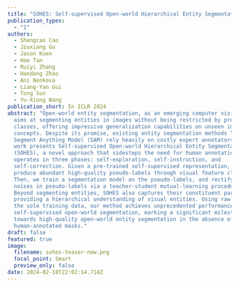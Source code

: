 ```yaml
---
title: "SOHES: Self-supervised Open-world Hierarchical Entity Segmentation"
publication_types:
  - "1"
authors:
  - Shengcao Cao
  - Jiuxiang Gu
  - Jason Kuen
  - Hao Tan
  - Ruiyi Zhang
  - Handong Zhao
  - Ani Nenkova
  - Liang-Yan Gui
  - Tong Sun
  - Yu-Xiong Wang
publication_short: In ICLR 2024
abstract: "Open-world entity segmentation, as an emerging computer vision task,
  aims at segmenting entities in images without being restricted by pre-defined
  classes, offering impressive generalization capabilities on unseen images and
  concepts. Despite its promise, existing entity segmentation methods like
  Segment Anything Model (SAM) rely heavily on costly expert annotators. This
  work presents Self-supervised Open-world Hierarchical Entity Segmentation
  (SOHES), a novel approach that sidesteps the need for human annotations. SOHES
  operates in three phases: self-exploration, self-instruction, and
  self-correction. Given a pre-trained self-supervised representation, we
  produce abundant high-quality pseudo-labels through visual feature clustering.
  Then, we train a segmentation model on the pseudo-labels, and rectify the
  noises in pseudo-labels via a teacher-student mutual-learning procedure.
  Beyond segmenting entities, SOHES also captures their constituent parts,
  providing a hierarchical understanding of visual entities. Using raw images as
  the sole training data, our method achieves unprecedented performance in
  self-supervised open-world segmentation, marking a significant milestone
  towards high-quality open-world entity segmentation in the absence of
  human-annotated masks."
draft: false
featured: true
image:
  filename: sohes-teaser-new.png
  focal_point: Smart
  preview_only: false
date: 2024-02-18T22:02:14.714Z
---
```

